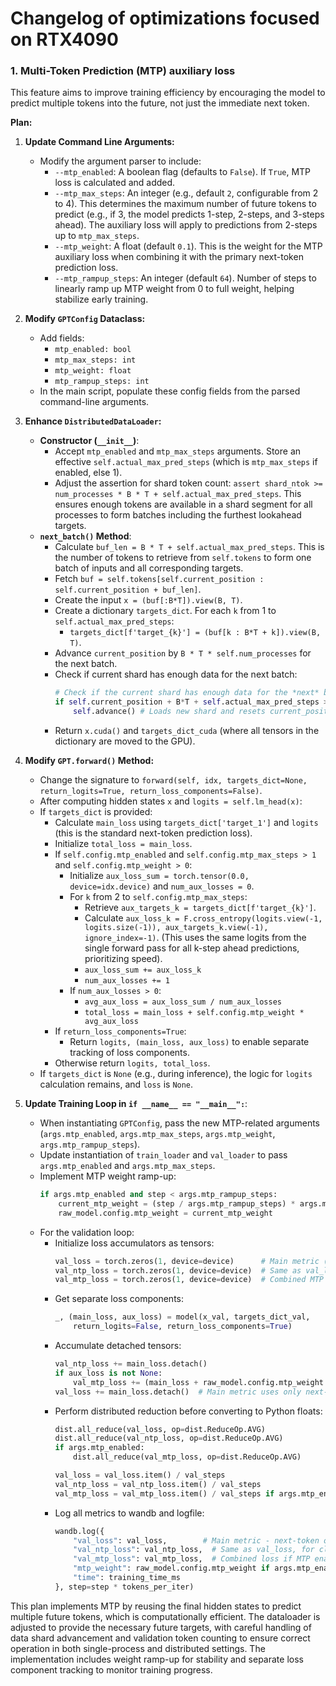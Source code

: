 # Changelog of optimizations focused on RTX4090

### 1. Multi-Token Prediction (MTP) auxiliary loss

This feature aims to improve training efficiency by encouraging the model to predict multiple tokens into the future, not just the immediate next token.

**Plan:**

1.  **Update Command Line Arguments:**
    *   Modify the argument parser to include:
        *   `--mtp_enabled`: A boolean flag (defaults to `False`). If `True`, MTP loss is calculated and added.
        *   `--mtp_max_steps`: An integer (e.g., default `2`, configurable from 2 to 4). This determines the maximum number of future tokens to predict (e.g., if 3, the model predicts 1-step, 2-steps, and 3-steps ahead). The auxiliary loss will apply to predictions from 2-steps up to `mtp_max_steps`.
        *   `--mtp_weight`: A float (default `0.1`). This is the weight for the MTP auxiliary loss when combining it with the primary next-token prediction loss.
        *   `--mtp_rampup_steps`: An integer (default `64`). Number of steps to linearly ramp up MTP weight from 0 to full weight, helping stabilize early training.

2.  **Modify `GPTConfig` Dataclass:**
    *   Add fields:
        *   `mtp_enabled: bool`
        *   `mtp_max_steps: int`
        *   `mtp_weight: float`
        *   `mtp_rampup_steps: int`
    *   In the main script, populate these config fields from the parsed command-line arguments.

3.  **Enhance `DistributedDataLoader`:**
    *   **Constructor (`__init__`)**:
        *   Accept `mtp_enabled` and `mtp_max_steps` arguments. Store an effective `self.actual_max_pred_steps` (which is `mtp_max_steps` if enabled, else 1).
        *   Adjust the assertion for shard token count: `assert shard_ntok >= num_processes * B * T + self.actual_max_pred_steps`. This ensures enough tokens are available in a shard segment for all processes to form batches including the furthest lookahead targets.
    *   **`next_batch()` Method**:
        *   Calculate `buf_len = B * T + self.actual_max_pred_steps`. This is the number of tokens to retrieve from `self.tokens` to form one batch of inputs and all corresponding targets.
        *   Fetch `buf = self.tokens[self.current_position : self.current_position + buf_len]`.
        *   Create the input `x = (buf[:B*T]).view(B, T)`.
        *   Create a dictionary `targets_dict`. For each `k` from 1 to `self.actual_max_pred_steps`:
            *   `targets_dict[f'target_{k}'] = (buf[k : B*T + k]).view(B, T)`.
        *   Advance `current_position` by `B * T * self.num_processes` for the next batch.
        *   Check if current shard has enough data for the next batch:
            ```python
            # Check if the current shard has enough data for the *next* batch for this process
            if self.current_position + B*T + self.actual_max_pred_steps > len(self.tokens):
                self.advance() # Loads new shard and resets current_position
            ```
        *   Return `x.cuda()` and `targets_dict_cuda` (where all tensors in the dictionary are moved to the GPU).

4.  **Modify `GPT.forward()` Method:**
    *   Change the signature to `forward(self, idx, targets_dict=None, return_logits=True, return_loss_components=False)`.
    *   After computing hidden states `x` and `logits = self.lm_head(x)`:
    *   If `targets_dict` is provided:
        *   Calculate `main_loss` using `targets_dict['target_1']` and `logits` (this is the standard next-token prediction loss).
        *   Initialize `total_loss = main_loss`.
        *   If `self.config.mtp_enabled` and `self.config.mtp_max_steps > 1` and `self.config.mtp_weight > 0`:
            *   Initialize `aux_loss_sum = torch.tensor(0.0, device=idx.device)` and `num_aux_losses = 0`.
            *   For `k` from 2 to `self.config.mtp_max_steps`:
                *   Retrieve `aux_targets_k = targets_dict[f'target_{k}']`.
                *   Calculate `aux_loss_k = F.cross_entropy(logits.view(-1, logits.size(-1)), aux_targets_k.view(-1), ignore_index=-1)`. (This uses the same logits from the single forward pass for all k-step ahead predictions, prioritizing speed).
                *   `aux_loss_sum += aux_loss_k`
                *   `num_aux_losses += 1`
            *   If `num_aux_losses > 0`:
                *   `avg_aux_loss = aux_loss_sum / num_aux_losses`
                *   `total_loss = main_loss + self.config.mtp_weight * avg_aux_loss`
        *   If `return_loss_components=True`:
            *   Return `logits, (main_loss, aux_loss)` to enable separate tracking of loss components.
        *   Otherwise return `logits, total_loss`.
    *   If `targets_dict` is `None` (e.g., during inference), the logic for `logits` calculation remains, and `loss` is `None`.

5.  **Update Training Loop in `if __name__ == "__main__":`**:
    *   When instantiating `GPTConfig`, pass the new MTP-related arguments (`args.mtp_enabled`, `args.mtp_max_steps`, `args.mtp_weight`, `args.mtp_rampup_steps`).
    *   Update instantiation of `train_loader` and `val_loader` to pass `args.mtp_enabled` and `args.mtp_max_steps`.
    *   Implement MTP weight ramp-up:
        ```python
        if args.mtp_enabled and step < args.mtp_rampup_steps:
            current_mtp_weight = (step / args.mtp_rampup_steps) * args.mtp_weight
            raw_model.config.mtp_weight = current_mtp_weight
        ```
    *   For the validation loop:
        *   Initialize loss accumulators as tensors:
            ```python
            val_loss = torch.zeros(1, device=device)      # Main metric (next-token only)
            val_ntp_loss = torch.zeros(1, device=device)  # Same as val_loss
            val_mtp_loss = torch.zeros(1, device=device)  # Combined MTP loss
            ```
        *   Get separate loss components:
            ```python
            _, (main_loss, aux_loss) = model(x_val, targets_dict_val, 
                return_logits=False, return_loss_components=True)
            ```
        *   Accumulate detached tensors:
            ```python
            val_ntp_loss += main_loss.detach()
            if aux_loss is not None:
                val_mtp_loss += (main_loss + raw_model.config.mtp_weight * aux_loss).detach()
            val_loss += main_loss.detach()  # Main metric uses only next-token loss
            ```
        *   Perform distributed reduction before converting to Python floats:
            ```python
            dist.all_reduce(val_loss, op=dist.ReduceOp.AVG)
            dist.all_reduce(val_ntp_loss, op=dist.ReduceOp.AVG)
            if args.mtp_enabled:
                dist.all_reduce(val_mtp_loss, op=dist.ReduceOp.AVG)
            
            val_loss = val_loss.item() / val_steps
            val_ntp_loss = val_ntp_loss.item() / val_steps
            val_mtp_loss = val_mtp_loss.item() / val_steps if args.mtp_enabled else val_loss
            ```
        *   Log all metrics to wandb and logfile:
            ```python
            wandb.log({
                "val_loss": val_loss,        # Main metric - next-token only
                "val_ntp_loss": val_ntp_loss,  # Same as val_loss, for clarity
                "val_mtp_loss": val_mtp_loss,  # Combined loss if MTP enabled
                "mtp_weight": raw_model.config.mtp_weight if args.mtp_enabled else 0.0,
                "time": training_time_ms
            }, step=step * tokens_per_iter)
            ```

This plan implements MTP by reusing the final hidden states to predict multiple future tokens, which is computationally efficient. The dataloader is adjusted to provide the necessary future targets, with careful handling of data shard advancement and validation token counting to ensure correct operation in both single-process and distributed settings. The implementation includes weight ramp-up for stability and separate loss component tracking to monitor training progress.

